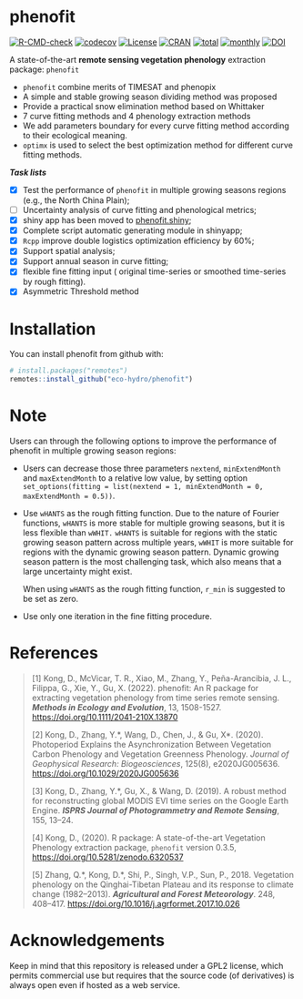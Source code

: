 
# phenofit

[![R-CMD-check](https://github.com/eco-hydro/phenofit/workflows/R-CMD-check/badge.svg)](https://github.com/eco-hydro/phenofit/actions)
[![codecov](https://codecov.io/gh/eco-hydro/phenofit/branch/master/graph/badge.svg)](https://app.codecov.io/gh/eco-hydro/phenofit)
[![License](https://img.shields.io/badge/license-GPL%20%28%3E=%202%29-brightgreen.svg?style=flat)](http://www.gnu.org/licenses/gpl-2.0.html)
[![CRAN](https://www.r-pkg.org/badges/version/phenofit)](https://cran.r-project.org/package=phenofit)
[![total](https://cranlogs.r-pkg.org/badges/grand-total/phenofit)](https://cran.r-project.org/package=phenofit)
[![monthly](https://cranlogs.r-pkg.org/badges/phenofit)](https://cran.r-project.org/package=phenofit)
[![DOI](https://zenodo.org/badge/DOI/10.5281/zenodo.6320537.svg)](https://doi.org/10.5281/zenodo.6320537)

A state-of-the-art **remote sensing vegetation phenology** extraction
package: `phenofit`

-   `phenofit` combine merits of TIMESAT and phenopix
-   A simple and stable growing season dividing method was proposed
-   Provide a practical snow elimination method based on Whittaker
-   7 curve fitting methods and 4 phenology extraction methods
-   We add parameters boundary for every curve fitting method according
    to their ecological meaning.
-   `optimx` is used to select the best optimization method for different
    curve fitting methods.

***Task lists***

-   [x] Test the performance of `phenofit` in multiple growing seasons
    regions (e.g., the North China Plain);
-   [ ] Uncertainty analysis of curve fitting and phenological metrics;
-   [x] shiny app has been moved to
    [phenofit.shiny](https://github.com/eco-hydro/phenofit.shiny);
-   [x] Complete script automatic generating module in shinyapp;
-   [x] `Rcpp` improve double logistics optimization efficiency by 60%;
-   [x] Support spatial analysis;
-   [x] Support annual season in curve fitting;
-   [x] flexible fine fitting input ( original time-series or smoothed
    time-series by rough fitting).
-   [x] Asymmetric Threshold method

<!-- ![title](man/Figure/Figure1_phenofit_flowchart.svg)

*<u>Figure 1. The flowchart of phenology extraction in `phenofit`.</u>* -->

# Installation

You can install phenofit from github with:

``` r
# install.packages("remotes")
remotes::install_github("eco-hydro/phenofit")
```

# Note

Users can through the following options to improve the performance of phenofit in multiple growing 
season regions:

- Users can decrease those three parameters `nextend`, `minExtendMonth` and
  `maxExtendMonth` to a relative low value, by setting option 
  `set_options(fitting = list(nextend = 1, minExtendMonth = 0, maxExtendMonth = 0.5))`.

- Use `wHANTS` as the rough fitting function. Due to the nature of Fourier
  functions, `wHANTS` is more stable for multiple growing seasons, but it is
  less flexible than `wWHIT.` `wHANTS` is suitable for regions with the static
  growing season pattern across multiple years, `wWHIT` is more suitable for
  regions with the dynamic growing season pattern. Dynamic growing season
  pattern is the most challenging task, which also means that a large
  uncertainty might exist.

  When using `wHANTS` as the rough fitting function, `r_min` is suggested to be
  set as zero.

- Use only one iteration in the fine fitting procedure.


# **References**

> [1] Kong, D., McVicar, T. R., Xiao, M., Zhang, Y., Peña-Arancibia, J. L., Filippa, G., Xie, Y., Gu, X. (2022). phenofit: An R package for extracting vegetation phenology from time series remote sensing. __*Methods in Ecology and Evolution*__, 13, 1508-1527. <https://doi.org/10.1111/2041-210X.13870>
> 
> [2] Kong, D., Zhang, Y.\*, Wang, D., Chen, J., & Gu, X\*. (2020).
> Photoperiod Explains the Asynchronization Between Vegetation Carbon
> Phenology and Vegetation Greenness Phenology. 
> *Journal of Geophysical Research: Biogeosciences*, 125(8), e2020JG005636.
> <https://doi.org/10.1029/2020JG005636>
>
> [3] Kong, D., Zhang, Y.\*, Gu, X., & Wang, D. (2019). A robust method
> for reconstructing global MODIS EVI time series on the Google Earth
> Engine. __*ISPRS Journal of Photogrammetry and Remote Sensing*__, 155,
> 13–24.
>
> [4] Kong, D., (2020). R package: A state-of-the-art Vegetation
> Phenology extraction package, `phenofit` version 0.3.5,
> <https://doi.org/10.5281/zenodo.6320537>
>
> [5] Zhang, Q.\*, Kong, D.\*, Shi, P., Singh, V.P., Sun, P., 2018.
> Vegetation phenology on the Qinghai-Tibetan Plateau and its response
> to climate change (1982–2013). __*Agricultural and Forest Meteorology*__. 248, 408–417.
> <https://doi.org/10.1016/j.agrformet.2017.10.026>


# Acknowledgements

Keep in mind that this repository is released under a GPL2 license,
which permits commercial use but requires that the source code (of
derivatives) is always open even if hosted as a web service.
